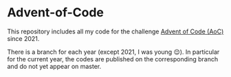 # Advent-of-Code

This repository includes all my code for the challenge [Advent of Code (AoC)](https://adventofcode.com) since 2021.

There is a branch for each year (except 2021, I was young 😌).
In particular for the current year, the codes are published on the corresponding branch and do not yet appear on master.
